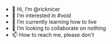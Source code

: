- 👋 Hi, I’m @ricknicer
- 👀 I’m interested in #void
- 🌱 I’m currently learning how to live
- 💞️ I’m looking to collaborate on nothing
- 📫 How to reach me, please don't
